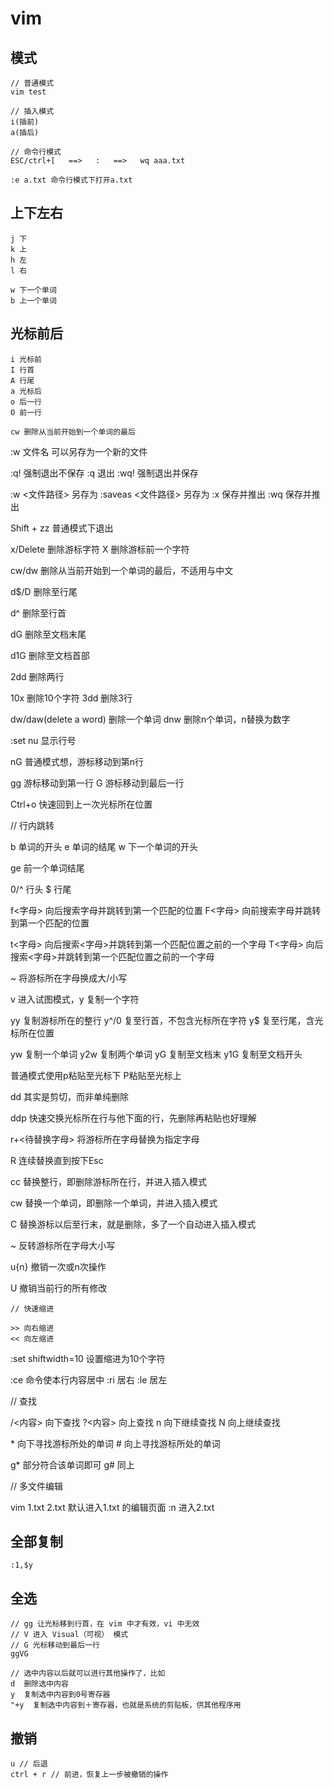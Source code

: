 # vim

## 模式

```
// 普通模式
vim test
```

```
// 插入模式
i(插前)
a(插后)
```

```
// 命令行模式
ESC/ctrl+[   ==>   :   ==>   wq aaa.txt
```

```
:e a.txt 命令行模式下打开a.txt
```

## 上下左右

```
j 下
k 上
h 左
l 右
```

```
w 下一个单词
b 上一个单词
```

## 光标前后

```
i 光标前
I 行首
A 行尾
a 光标后
o 后一行
O 前一行
```

```
cw 删除从当前开始到一个单词的最后
```


:w 文件名 可以另存为一个新的文件



:q! 强制退出不保存
:q 退出
:wq! 强制退出并保存

:w <文件路径> 另存为
:saveas <文件路径> 另存为
:x 保存并推出
:wq 保存并推出

Shift + zz 普通模式下退出


x/Delete 删除游标字符
X 删除游标前一个字符


cw/dw 删除从当前开始到一个单词的最后，不适用与中文

d$/D 删除至行尾

d^ 删除至行首

dG 删除至文档末尾

d1G 删除至文档首部


2dd 删除两行

10x 删除10个字符
3dd 删除3行


dw/daw(delete a word) 删除一个单词
dnw 删除n个单词，n替换为数字




:set nu 显示行号

nG 普通模式想，游标移动到第n行

gg 游标移动到第一行
G  游标移动到最后一行


Ctrl+o 快速回到上一次光标所在位置

// 行内跳转

b 单词的开头
e 单词的结尾
w 下一个单词的开头

ge 前一个单词结尾

0/^ 行头
$   行尾


f<字母> 向后搜索字母并跳转到第一个匹配的位置
F<字母> 向前搜索字母并跳转到第一个匹配的位置

t<字母> 向后搜索<字母>并跳转到第一个匹配位置之前的一个字母
T<字母> 向后搜索<字母>并跳转到第一个匹配位置之前的一个字母


~ 将游标所在字母换成大/小写



v 进入试图模式，y 复制一个字符

yy 复制游标所在的整行
y^/0 复至行首，不包含光标所在字符
y$ 复至行尾，含光标所在位置

yw 复制一个单词
y2w 复制两个单词
yG 复制至文档末
y1G 复制至文档开头

普通模式使用p粘贴至光标下
P粘贴至光标上

dd 其实是剪切，而非单纯删除

ddp 快速交换光标所在行与他下面的行，先删除再粘贴也好理解



r+<待替换字母> 将游标所在字母替换为指定字母

R 连续替换直到按下Esc

cc 替换整行，即删除游标所在行，并进入插入模式

cw 替换一个单词，即删除一个单词，并进入插入模式

C 替换游标以后至行末，就是删除，多了一个自动进入插入模式

~ 反转游标所在字母大小写

u{n} 撤销一次或n次操作

U 撤销当前行的所有修改



```
// 快速缩进

>> 向右缩进
<< 向左缩进
```

:set shiftwidth=10 设置缩进为10个字符

:ce 命令使本行内容居中
:ri 居右
:le 居左


// 查找

/<内容> 向下查找
?<内容> 向上查找
n 向下继续查找
N 向上继续查找

\* 向下寻找游标所处的单词
\# 向上寻找游标所处的单词

g\* 部分符合该单词即可
g\# 同上


// 多文件编辑

vim 1.txt 2.txt
默认进入1.txt 的编辑页面
:n 进入2.txt

## 全部复制

```
:1,$y
```

## 全选

```
// gg 让光标移到行首，在 vim 中才有效，vi 中无效
// V 进入 Visual（可视） 模式
// G 光标移动到最后一行
ggVG
```

```
// 选中内容以后就可以进行其他操作了，比如
d  删除选中内容 
y  复制选中内容到0号寄存器 
"+y  复制选中内容到＋寄存器，也就是系统的剪贴板，供其他程序用
```

## 撤销

```
u // 后退
ctrl + r // 前进，恢复上一步被撤销的操作
```
